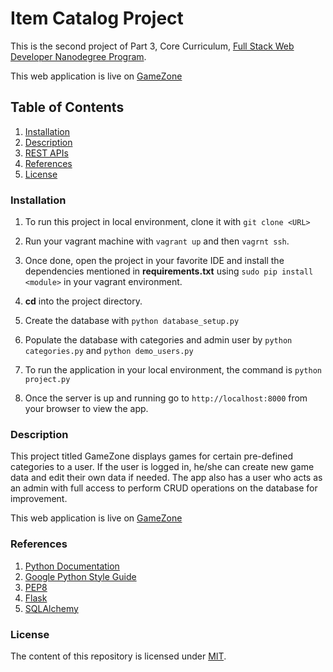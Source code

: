 # Item Catalog Project

This is the second project of Part 3, Core Curriculum, [Full Stack Web Developer Nanodegree Program](https://in.udacity.com/course/full-stack-web-developer-nanodegree--nd004/). 

This web application is live on [GameZone](https://gamezonev2.herokuapp.com/)

## Table of Contents

  1. [Installation](#installation)
  2. [Description](#description)
  3. [REST APIs](#rest_apis)
  4. [References](#references)
  5. [License](#license)
  
### Installation

  1. To run this project in local environment, clone it with `git clone <URL>`
  
  2. Run your vagrant machine with `vagrant up` and then `vagrnt ssh`.
  
  3. Once done, open the project in your favorite IDE and install the dependencies mentioned in **requirements.txt** using `sudo pip install <module>` in your vagrant environment.
  
  4. **cd** into the project directory.
  
  3. Create the database with `python database_setup.py`
  
  4. Populate the database with categories and admin user by `python categories.py` and `python demo_users.py`
  
  5. To run the application in your local environment, the command is `python project.py`
  
  6. Once the server is up and running go to `http://localhost:8000` from your browser to view the app.


### Description

This project titled GameZone displays games for certain pre-defined categories to a user. 
If the user is logged in, he/she can create new game data and edit their own data if needed.
The app also has a user who acts as an admin with full access to perform CRUD operations on the database for improvement.

This web application is live on [GameZone](https://gamezonev2.herokuapp.com/)

### References
1. [Python Documentation](https://docs.python.org/3/)
2. [Google Python Style Guide](https://google.github.io/styleguide/pyguide.html)
3. [PEP8](https://www.python.org/dev/peps/pep-0008/)
4. [Flask](http://flask.pocoo.org/)
5. [SQLAlchemy](https://www.sqlalchemy.org/)

### License
The content of this repository is licensed under [MIT](https://choosealicense.com/licenses/mit/).
